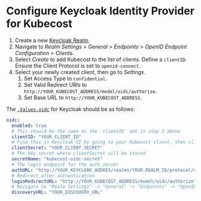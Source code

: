 # Configure Keycloak Identity Provider for Kubecost

1. Create a new [Keycloak Realm](https://www.keycloak.org/getting-started/getting-started-kube#\_create\_a\_realm).
2. Navigate to *Realm Settings* > *General* > *Endpoints* > *OpenID Endpoint Configuration* > *Clients*.
3. Select _Create_ to add Kubecost to the list of clients. Define a `clientID`. Ensure the Client Protocol is set to `openid-connect`.
4. Select your newly created client, then go to *Settings*.
   1. Set Access Type to `confidential`.
   2. Set Valid Redirect URIs to `http://YOUR_KUBECOST_ADDRESS/model/oidc/authorize`.
   3. Set Base URL to `http://YOUR_KUBECOST_ADDRESS`.

The [`.Values.oidc`](https://github.com/kubecost/cost-analyzer-helm-chart/blob/721555b6641f72f2fd0c12f737243268923430e0/cost-analyzer/values.yaml#L194-L202) for Keycloak should be as follows:

```yaml
oidc:
  enabled: true
  # This should be the same as the `clientID` set in step 3 above
  clientID: "YOUR_CLIENT_ID"
  # Find this in Keycloak UI by going to your Kubecost client, then clicking on "Credentials".
  clientSecret: "YOUR_CLIENT_SECRET"
  # The k8s secret where clientSecret will be stored
  secretName: "kubecost-oidc-secret"
  # The login endpoint for the auth server
  authURL: "http://YOUR_KEYCLOAK_ADDRES/realms/YOUR_REALM_ID/protocol/openid-connect/auth?client_id=YOUR_CLIENT_ID&response_type=code"
  # Redirect after authentication
  loginRedirectURL: "http://YOUR_KUBECOST_ADDRESS/model/oidc/authorize"
  # Navigate to "Realm Settings" -> "General" -> "Endpoints" -> "OpenID Endpoint Configuration". Set to the discovery URL shown on this page.
  discoveryURL: "YOUR_DISCOVERY_URL"
```
